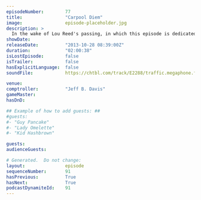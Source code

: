 ```yaml
---
episodeNumber:        77
title:                "Carpool Diem"
image:                episode-placeholder.jpg
description: >
  In the wake of Lou Reed's passing, in which this episode is dedicated to; a sad, stripped down, sleepy and introspective Velvet Harmontown. Plus, the introduction of Harmontown's new character "Johnny Jackhammer." In DnD, the gang is helpless to watch ...
showDate:             
releaseDate:          "2013-10-28 08:39:00Z"
duration:             "02:00:38"
isLostEpisode:        false
isTrailer:            false
hasExplicitLanguage:  false
soundFile:            https://chtbl.com/track/E2288/traffic.megaphone.fm/STA8257519142.mp3?updated=1555624819

venue:                
comptroller:          "Jeff B. Davis"
gameMaster:           
hasDnD:               

## Example of how to add guests: ##
#guests:
#- "Guy Pancake"
#- "Lady Omelette"
#- "Kid Hashbrown"

guests:
audienceGuests:

# Generated.  Do not change:
layout:               episode
sequenceNumber:       91
hasPrevious:          True
hasNext:              True
podcastDynamiteId:    91
---
```


<!-- The episode description will be rendered here -->
<!-- Add your content below here -->

